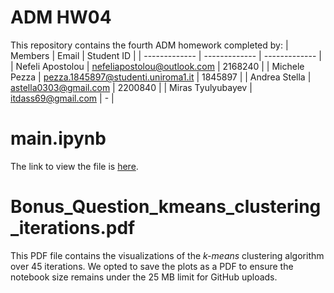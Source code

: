 # ADM HW04
This repository contains the fourth ADM homework completed by:
| Members  | Email | Student ID |
| ------------- | ------------- | ------------- |
| Nefeli Apostolou  | nefeliapostolou@outlook.com  | 2168240 |
| Michele Pezza   | pezza.1845897@studenti.uniroma1.it  | 1845897 |
| Andrea Stella   | astella0303@gmail.com  | 2200840 |
| Miras Tyulyubayev  | itdass69@gmail.com | - |

# main.ipynb
The link to view the file is [here](https://github.com/Nefeli-Apostolou/ADM_HW04/blob/main/main%20(1-2-3-4).ipynb).

# Bonus_Question_kmeans_clustering_iterations.pdf
This PDF file contains the visualizations of the *k-means* clustering algorithm over 45 iterations. We opted to save the plots as a PDF to ensure the notebook size remains under the 25 MB limit for GitHub uploads.
